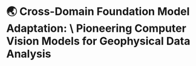 # 🌏 Cross-Domain Foundation Model Adaptation: \\ Pioneering Computer Vision Models for Geophysical Data Analysis
